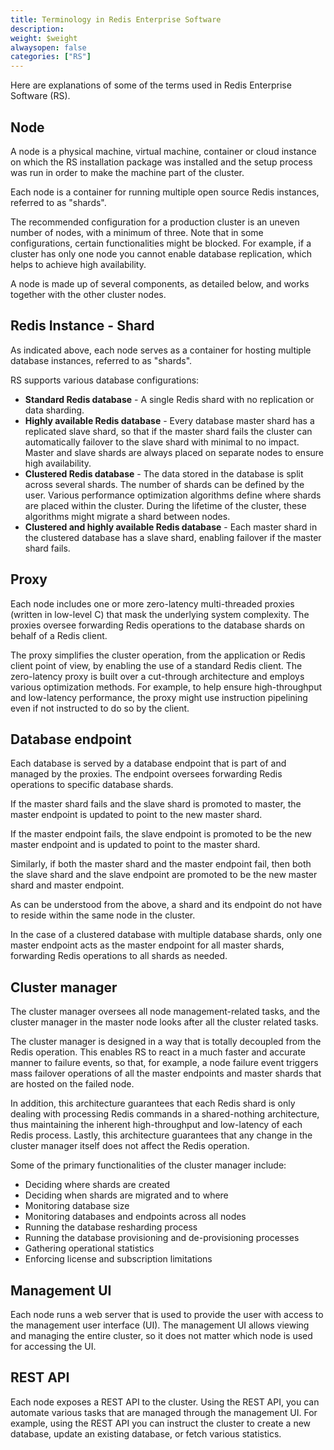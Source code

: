 ```yaml
---
title: Terminology in Redis Enterprise Software
description:
weight: $weight
alwaysopen: false
categories: ["RS"]
---
```

Here are explanations of some of the terms used in Redis Enterprise Software (RS).

## Node

A node is a physical machine, virtual machine, container or cloud
instance on which the RS installation package was installed and the
setup process was run in order to make the machine part of the cluster.

Each node is a container for running multiple open source Redis
instances, referred to as "shards".

The recommended configuration for a production cluster is an uneven
number of nodes, with a minimum of three. Note that in some
configurations, certain functionalities might be blocked. For example,
if a cluster has only one node you cannot enable database replication,
which helps to achieve high availability.

A node is made up of several components, as detailed below, and works
together with the other cluster nodes.

## Redis Instance - Shard

As indicated above, each node serves as a container for hosting multiple
database instances, referred to as "shards".

RS supports various database configurations:

- **Standard Redis database** - A single Redis shard with no
    replication or data sharding.
- **Highly available Redis database** - Every database master shard
    has a replicated slave shard, so that if the master shard fails the
    cluster can automatically failover to the slave shard with minimal
    to no impact. Master and slave shards are always placed on separate
    nodes to ensure high availability.
- **Clustered Redis database** - The data stored in the database is
    split across several shards. The number of shards can be defined by
    the user. Various performance optimization algorithms define where
    shards are placed within the cluster. During the lifetime of the
    cluster, these algorithms might migrate a shard between nodes.
- **Clustered and highly available Redis database** - Each master shard
    in the clustered database has a slave shard, enabling failover if
    the master shard fails.

## Proxy

Each node includes one or more zero-latency multi-threaded proxies
(written in low-level C) that mask the underlying system complexity. The
proxies oversee forwarding Redis operations to the database shards on
behalf of a Redis client.

The proxy simplifies the cluster operation, from the application or
Redis client point of view, by enabling the use of a standard Redis
client. The zero-latency proxy is built over a cut-through architecture
and employs various optimization methods. For example, to help ensure
high-throughput and low-latency performance, the proxy might use
instruction pipelining even if not instructed to do so by the client.

## Database endpoint

Each database is served by a database endpoint that is part of and
managed by the proxies. The endpoint oversees forwarding Redis
operations to specific database shards.

If the master shard fails and the slave shard is promoted to master, the
master endpoint is updated to point to the new master shard.

If the master endpoint fails, the slave endpoint is promoted to be the
new master endpoint and is updated to point to the master shard.

Similarly, if both the master shard and the master endpoint fail, then
both the slave shard and the slave endpoint are promoted to be the new
master shard and master endpoint.

As can be understood from the above, a shard and its endpoint do not
have to reside within the same node in the cluster.

In the case of a clustered database with multiple database shards, only
one master endpoint acts as the master endpoint for all master shards,
forwarding Redis operations to all shards as needed.

## Cluster manager

The cluster manager oversees all node management-related tasks, and the
cluster manager in the master node looks after all the cluster related
tasks.

The cluster manager is designed in a way that is totally decoupled from
the Redis operation. This enables RS to react in a much faster and
accurate manner to failure events, so that, for example, a node failure
event triggers mass failover operations of all the master endpoints
and master shards that are hosted on the failed node.

In addition, this architecture guarantees that each Redis shard is only
dealing with processing Redis commands in a shared-nothing architecture,
thus maintaining the inherent high-throughput and low-latency of each
Redis process. Lastly, this architecture guarantees that any change in
the cluster manager itself does not affect the Redis operation.

Some of the primary functionalities of the cluster manager include:

- Deciding where shards are created
- Deciding when shards are migrated and to where
- Monitoring database size
- Monitoring databases and endpoints across all nodes
- Running the database resharding process
- Running the database provisioning and de-provisioning processes
- Gathering operational statistics
- Enforcing license and subscription limitations

## Management UI

Each node runs a web server that is used to provide the user with access
to the management user interface (UI). The management UI allows viewing
and managing the entire cluster, so it does not matter which node is
used for accessing the UI.

## REST API

Each node exposes a REST API to the cluster. Using the REST API, you can
automate various tasks that are managed through the management UI. For
example, using the REST API you can instruct the cluster to create a new
database, update an existing database, or fetch various statistics.
